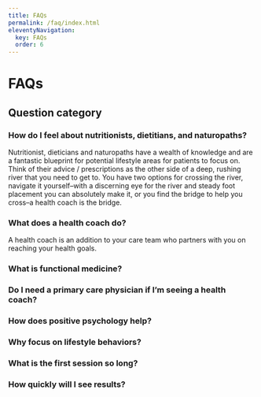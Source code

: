 ```yaml
---
title: FAQs
permalink: /faq/index.html
eleventyNavigation:
  key: FAQs
  order: 6
---
```

# FAQs

## Question category
### How do I feel about nutritionists, dietitians, and naturopaths?

Nutritionist, dieticians and naturopaths have a wealth of knowledge and are a fantastic blueprint for potential lifestyle areas for patients to focus on. Think of their advice / prescriptions as the other side of a deep, rushing river that you need to get to. You have two options for crossing the river, navigate it yourself–with a discerning eye for the river and steady foot placement you can absolutely make it, or you find the bridge to help you cross–a health coach is the bridge.


### What does a health coach do?
A health coach is an addition to your care team who partners with you on reaching your health goals.

### What is functional medicine?
### Do I need a primary care physician if I’m seeing a health coach?
### How does positive psychology help?
### Why focus on lifestyle behaviors?
### What is the first session so long?
### How quickly will I see results?